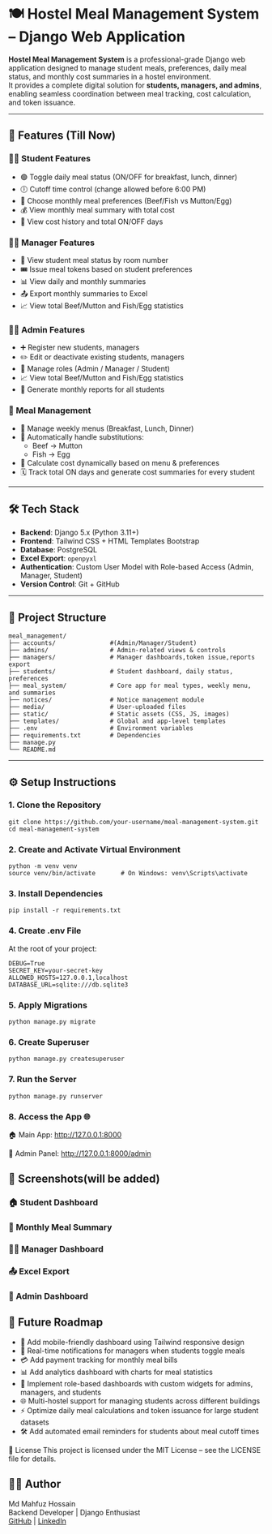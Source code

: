 # 🍽️ Hostel Meal Management System – Django Web Application

**Hostel Meal Management System** is a professional-grade Django web application designed to manage student meals, preferences, daily meal status, and monthly cost summaries in a hostel environment.  
It provides a complete digital solution for **students, managers, and admins**, enabling seamless coordination between meal tracking, cost calculation, and token issuance.

---

## 🚀 Features (Till Now)

### 👨‍🎓 Student Features
- 🟢 Toggle daily meal status (ON/OFF for breakfast, lunch, dinner)
- 🕕 Cutoff time control (change allowed before 6:00 PM)
- 🍛 Choose monthly meal preferences (Beef/Fish vs Mutton/Egg)
- 💰 View monthly meal summary with total cost
- 📅 View cost history and total ON/OFF days

### 👨‍🍳 Manager Features
- 👀 View student meal status by room number
- 🎟️ Issue meal tokens based on student preferences
- 📊 View daily and monthly summaries
- 📤 Export monthly summaries to Excel
- 📈 View total Beef/Mutton and Fish/Egg statistics

### 🧑‍💼 Admin Features
- ➕ Register new students, managers
- ✏️ Edit or deactivate existing students, managers
- 👥 Manage roles (Admin / Manager / Student)
- 📈 View total Beef/Mutton and Fish/Egg statistics
- 🧾 Generate monthly reports for all students

### 🍲 Meal Management
- 📆 Manage weekly menus (Breakfast, Lunch, Dinner)
- 🔄 Automatically handle substitutions:
  - Beef → Mutton
  - Fish → Egg
- 💸 Calculate cost dynamically based on menu & preferences
- 🗓️ Track total ON days and generate cost summaries for every student

---

## 🛠️ Tech Stack

- **Backend**:  Django 5.x (Python 3.11+)
- **Frontend**: Tailwind CSS + HTML Templates Bootstrap
- **Database**: PostgreSQL
- **Excel Export**: `openpyxl`
- **Authentication**: Custom User Model with Role-based Access (Admin, Manager, Student)
- **Version Control**: Git + GitHub

---

## 📁 Project Structure
```
meal_management/
├── accounts/               #(Admin/Manager/Student)
├── admins/                 # Admin-related views & controls
├── managers/               # Manager dashboards,token issue,reports export
├── students/               # Student dashboard, daily status, preferences
├── meal_system/            # Core app for meal types, weekly menu, and summaries
├── notices/                # Notice management module
├── media/                  # User-uploaded files 
├── static/                 # Static assets (CSS, JS, images)
├── templates/              # Global and app-level templates
├── .env                    # Environment variables
├── requirements.txt        # Dependencies
├── manage.py
└── README.md
```


---

## ⚙️ Setup Instructions

### 1. Clone the Repository
```
git clone https://github.com/your-username/meal-management-system.git
cd meal-management-system
```
### 2. Create and Activate Virtual Environment
```
python -m venv venv
source venv/bin/activate       # On Windows: venv\Scripts\activate
```
### 3. Install Dependencies
```
pip install -r requirements.txt
```
### 4. Create .env File
At the root of your project:
```
DEBUG=True
SECRET_KEY=your-secret-key
ALLOWED_HOSTS=127.0.0.1,localhost
DATABASE_URL=sqlite:///db.sqlite3
```
### 5. Apply Migrations
```
python manage.py migrate
```
### 6. Create Superuser
```
python manage.py createsuperuser
```
### 7. Run the Server
```
python manage.py runserver
```
### 8. Access the App 🌐

🏠 Main App: http://127.0.0.1:8000

🔐 Admin Panel: http://127.0.0.1:8000/admin

## 📸 Screenshots(will be added)

### 🏠 Student Dashboard

### 🧾 Monthly Meal Summary

### 👨‍🍳 Manager Dashboard

### 📤 Excel Export

### 📅 Admin Dashboard


## 🧩 Future Roadmap

- 📱 Add mobile-friendly dashboard using Tailwind responsive design  
- 🔔 Real-time notifications for managers when students toggle meals  
- 💳 Add payment tracking for monthly meal bills  
- 📊 Add analytics dashboard with charts for meal statistics  
- 🧩 Implement role-based dashboards with custom widgets for admins, managers, and students  
- 🌐 Multi-hostel support for managing students across different buildings  
- ⚡ Optimize daily meal calculations and token issuance for large student datasets  
- 🛠️ Add automated email reminders for students about meal cutoff times

🪪 License
This project is licensed under the MIT License – see the LICENSE file for details.

## 🙋‍♂️ Author

Md Mahfuz Hossain  
Backend Developer | Django Enthusiast  
[GitHub](https://github.com/mdmahfuzbipu) | [LinkedIn](https://www.linkedin.com/in/muhammadmahfuzhossain/)